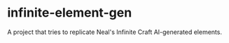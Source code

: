 # infinite-element-gen
A project that tries to replicate Neal's Infinite Craft AI-generated elements.